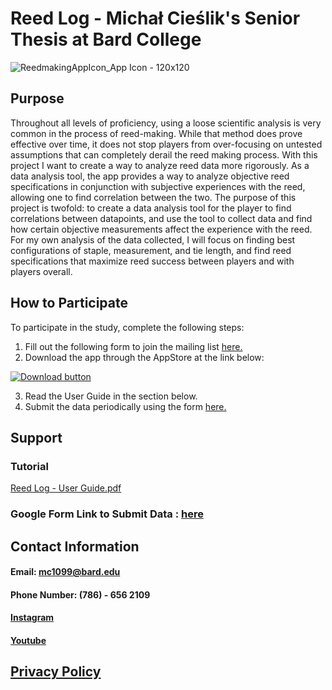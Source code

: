 # Reed Log - Michał Cieślik's Senior Thesis at Bard College
![ReedmakingAppIcon_App Icon - 120x120](https://user-images.githubusercontent.com/60623457/212485450-8d180237-b3ef-4f1c-9d15-a1292e6778f2.png)

## Purpose
Throughout all levels of proficiency, using a loose scientific analysis is very common in the process of reed-making. While that method does prove effective over time, it does not stop players from over-focusing on untested assumptions that can completely derail the reed making process. With this project I want to create a way to analyze reed data more rigorously. As a data analysis tool, the app provides a way to analyze objective reed specifications in conjunction with subjective experiences with the reed, allowing one to find correlation between the two. The purpose of this project is twofold: to create a data analysis tool for the player to find correlations between datapoints, and use the tool to collect data and find how certain objective measurements affect the experience with the reed. For my own analysis of the data collected, I will focus on finding best configurations of staple, measurement, and tie length, and find reed specifications that maximize reed success between players and with players overall.

## How to Participate
To participate in the study, complete the following steps:
1. Fill out the following form to join the mailing list [here.](https://docs.google.com/forms/d/e/1FAIpQLScHW6bc-bIBA8-C8KgqSxMmJevqTpZQl2NIPGkokU_45Dfdaw/viewform?usp=send_form)
1. Download the app through the AppStore at the link below:

 [![Download button](https://user-images.githubusercontent.com/60623457/212577269-29ffdeee-6526-4250-944d-e5edfdf8aa4c.png)](https://apps.apple.com/us/app/reed-log/id6444420954)
 
3. Read the User Guide in the section below.
4. Submit the data periodically using the form [here.](https://docs.google.com/forms/d/e/1FAIpQLSdbussbA6dY0W6NT920FYsmsgufZmReKY1GGPpE54U8odo19g/viewform?usp=sf_link)

## Support
### Tutorial
[Reed Log - User Guide.pdf](https://github.com/Michalcieslik1/Reed-Log/files/10419121/Reed.Log.-.User.Guide.pdf)
### Google Form Link to Submit Data : [here](https://docs.google.com/forms/d/e/1FAIpQLSdbussbA6dY0W6NT920FYsmsgufZmReKY1GGPpE54U8odo19g/viewform?usp=sf_link)
## Contact Information
#### Email: mc1099@bard.edu
#### Phone Number: (786) - 656 2109
#### [Instagram](https://www.instagram.com/michal.cieslik1/)
#### [Youtube](https://www.youtube.com/channel/UC7QrJWfReXCPF3pOBw1czxw)

## [Privacy Policy](https://www.freeprivacypolicy.com/live/43c50dfe-3913-4b3b-af34-7f5b8e542df2)
